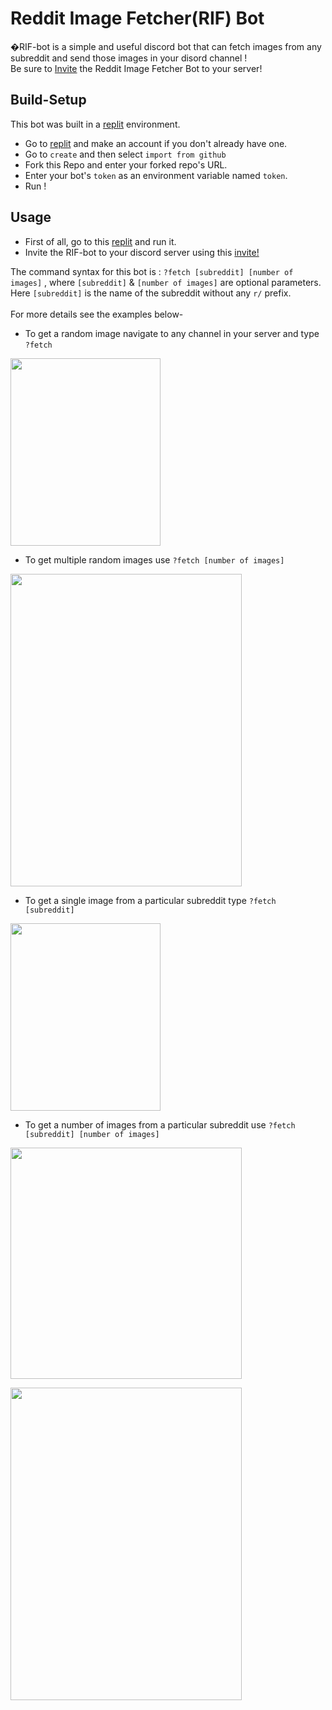 # Reddit Image Fetcher(RIF) Bot
�RIF-bot is a simple and useful discord bot that can fetch images from any subreddit and send those images in your disord channel !<br>
Be sure to [Invite](https://discord.com/api/oauth2/authorize?client_id=1008103587374710854&permissions=412317178880&scope=bot) the Reddit Image Fetcher Bot to your server!

## Build-Setup

This bot was built in a [replit](https://replit.com) environment.
- Go to [replit](https://replit.com) and make an account if you don't already have one.
- Go to `create` and then select `import from github`
- Fork this Repo and enter your forked repo's URL.
- Enter your bot's `token` as an environment variable named `token`.
- Run ! 

## Usage
- First of all, go to this [replit](https://replit.com/@VaibhavTiwari7/RIF-bot) and run it.
- Invite the RIF-bot to your discord server using this [invite!](https://discord.com/api/oauth2/authorize?client_id=1008103587374710854&permissions=412317178880&scope=bot)

The command syntax for this bot is : `?fetch [subreddit] [number of images]` , where `[subreddit]` & `[number of images]` are optional parameters. Here `[subreddit]` is the name of the subreddit without any `r/` prefix.<br><br> For more details see the examples below-

- To get a random image navigate to any channel in your server and type  `?fetch`<br>

<p >
  <img  height="300" width="240" src="https://user-images.githubusercontent.com/94956831/184550939-be81b5c5-fbc1-49d4-a864-9cfe7c132cd3.png" />
</p>

- To get multiple random images use `?fetch [number of images]`<br>

<p >
  <img  height="500" width="370" src="https://user-images.githubusercontent.com/94956831/184551055-b3b03c30-0d5b-4d8d-af4b-5dbd8a6eaf24.png" />
</p>

- To get a single image from a particular subreddit type `?fetch [subreddit]`<br>

<p >
  <img height="300" width="240" src="https://user-images.githubusercontent.com/94956831/184550973-1e63e0b1-610d-4807-b804-0d2b9bd887f6.png" />
</p>

- To get a number of images from a particular subreddit use `?fetch [subreddit] [number of images]`<br>

<p>
  <img width="370" display=block src="https://user-images.githubusercontent.com/94956831/184551425-8b2b53b5-9bc4-4e28-bf8d-63e3e96d37e4.png" />
  </p>
<p>
  <img height="500" width="370" src="https://user-images.githubusercontent.com/94956831/184551016-285ffa96-dfc8-4224-b6bf-77fcaf06efef.png" />
</p>


